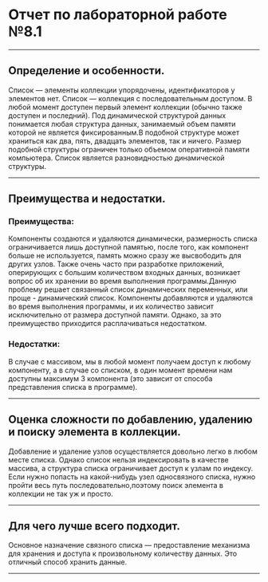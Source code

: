 # Отчет по лабораторной работе №8.1
***
## Определение и особенности.
Список — элементы коллекции упорядочены, идентификаторов у элементов нет. Список — коллекция с последовательным доступом. В любой момент доступен первый элемент коллекции (обычно также доступен и последний). Под динамической структурой данных понимается любая структура данных, занимаемый объем памяти которой не является фиксированным.В подобной структуре может храниться как два, пять, двадцать элементов, так и ничего. Размер подобной структуры ограничен только объемом оперативной памяти компьютера. Список является разновидностью динамической структуры.
***
## Преимущества и недостатки.
### Преимущества:
Компоненты создаются и удаляются динамически, размерность списка ограничивается лишь доступной памятью, после того, как компонент больше не используется, память можно сразу же высвободить для других узлов. Также очень часто при разработке приложений, оперирующих с большим количеством входных данных, возникает вопрос об их хранении во время выполнения программы.Данную проблему решает связанный список динамических переменных, или проще - динамический список. Компоненты добавляются и удаляются во время выполнения программы, и их количество зависит исключительно от размера доступной памяти. Однако, за это преимущество приходится расплачиваться недостатком.
### Недостатки:
В случае с массивом, мы в любой момент получаем доступ к любому компоненту, а в случае со списком, в один момент времени нам доступны максимум 3 компонента (это зависит от способа представления списка в программе). 
***
## Оценка сложности по добавлению, удалению и поиску элемента в коллекции.
Добавление и удаление узлов осуществляется довольно легко в любом месте списка. Однако список нельзя индексировать в качестве массива, а структура списка ограничивает доступ к узлам по индексу. Если нужно попасть на какой-нибудь узел односвязного списка, нужно пройти весь путь последовательно,поэтому поиск элемента в коллекции не так уж и просто.
***
## Для чего лучше всего подходит.
Основное назначение связного списка — предоставление механизма для хранения и доступа к произвольному количеству данных. Это отличный способ хранить данные. 
***